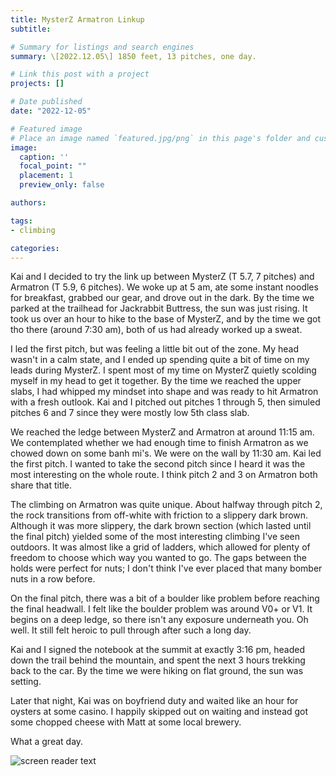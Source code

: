 ```yaml
---
title: MysterZ Armatron Linkup
subtitle: 

# Summary for listings and search engines
summary: \[2022.12.05\] 1850 feet, 13 pitches, one day.

# Link this post with a project
projects: []

# Date published
date: "2022-12-05"

# Featured image
# Place an image named `featured.jpg/png` in this page's folder and customize its options here.
image:
  caption: ''
  focal_point: ""
  placement: 1
  preview_only: false

authors:

tags:
- climbing

categories:
---
```


Kai and I decided to try the link up between MysterZ (T 5.7, 7 pitches) and Armatron (T 5.9, 6 pitches). We woke up at 5 am, ate some instant noodles for breakfast, grabbed our gear, and drove out in the dark. By the time we parked at the trailhead for Jackrabbit Buttress, the sun was just rising. It took us over an hour to hike to the base of MysterZ, and by the time we got tho there (around 7:30 am), both of us had already worked up a sweat.

I led the first pitch, but was feeling a little bit out of the zone. My head wasn't in a calm state, and I ended up spending quite a bit of time on my leads during MysterZ. I spent most of my time on MysterZ quietly scolding myself in my head to get it together. By the time we reached the upper slabs, I had whipped my mindset into shape and was ready to hit Armatron with a fresh outlook. Kai and I pitched out pitches 1 through 5, then simuled pitches 6 and 7 since they were mostly low 5th class slab. 

We reached the ledge between MysterZ and Armatron at around 11:15 am. We contemplated whether we had enough time to finish Armatron as we chowed down on some banh mi's. We were on the wall by 11:30 am. Kai led the first pitch. I wanted to take the second pitch since I heard it was the most interesting on the whole route. I think pitch 2 and 3 on Armatron both share that title. 

The climbing on Armatron was quite unique. About halfway through pitch 2, the rock transitions from off-white with friction to a slippery dark brown. Although it was more slippery, the dark brown section (which lasted until the final pitch) yielded some of the most interesting climbing I've seen outdoors. It was almost like a grid of ladders, which allowed for plenty of freedom to choose which way you wanted to go. The gaps between the holds were perfect for nuts; I don't think I've ever placed that many bomber nuts in a row before.

On the final pitch, there was a bit of a boulder like problem before reaching the final headwall. I felt like the boulder problem was around V0+ or V1. It begins on a deep ledge, so there isn't any exposure underneath you. Oh well. It still felt heroic to pull through after such a long day.

Kai and I signed the notebook at the summit at exactly 3:16 pm, headed down the trail behind the mountain, and spent the next 3 hours trekking back to the car. By the time we were hiking on flat ground, the sun was setting.

Later that night, Kai was on boyfriend duty and waited like an hour for oysters at some casino. I happily skipped out on waiting and instead got some chopped cheese with Matt at some local brewery.

What a great day.

![screen reader text](armatron.jpg "Armatron")